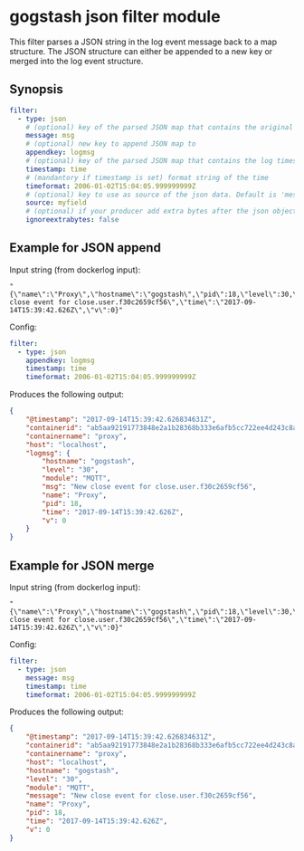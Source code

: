 gogstash json filter module
=============================

This filter parses a JSON string in the log event message back to a map structure.
The JSON structure can either be appended to a new key or merged into the log event structure.

## Synopsis

```yaml
filter:
  - type: json
    # (optional) key of the parsed JSON map that contains the original log message
    message: msg
    # (optional) new key to append JSON map to
    appendkey: logmsg
    # (optional) key of the parsed JSON map that contains the log timestamp
    timestamp: time
    # (mandantory if timestamp is set) format string of the time
    timeformat: 2006-01-02T15:04:05.999999999Z
    # (optional) key to use as source of the json data. Default is 'message'
    source: myfield
    # (optional) if your producer add extra bytes after the json object 
    ignoreextrabytes: false
```

## Example for JSON append

Input string (from dockerlog input):
```
"{\"name\":\"Proxy\",\"hostname\":\"gogstash\",\"pid\":18,\"level\":30,\"module\":\"MQTT\",\"msg\":\"New close event for close.user.f30c2659cf56\",\"time\":\"2017-09-14T15:39:42.626Z\",\"v\":0}"
```

Config:
```yaml
filter:
  - type: json
    appendkey: logmsg
    timestamp: time
    timeformat: 2006-01-02T15:04:05.999999999Z
```

Produces the following output:
```json
{
    "@timestamp": "2017-09-14T15:39:42.626834631Z",
    "containerid": "ab5aa92191773848e2a1b28368b333e6afb5cc722ee4d243c8a754485aad8836",
    "containername": "proxy",
    "host": "localhost",
    "logmsg": {
        "hostname": "gogstash",
        "level": "30",
        "module": "MQTT",
        "msg": "New close event for close.user.f30c2659cf56",
        "name": "Proxy",
        "pid": 18,
        "time": "2017-09-14T15:39:42.626Z",
        "v": 0
    }
}
```

## Example for JSON merge

Input string (from dockerlog input):
```
"{\"name\":\"Proxy\",\"hostname\":\"gogstash\",\"pid\":18,\"level\":30,\"module\":\"MQTT\",\"msg\":\"New close event for close.user.f30c2659cf56\",\"time\":\"2017-09-14T15:39:42.626Z\",\"v\":0}"
```

Config:
```yaml
filter:
  - type: json
    message: msg
    timestamp: time
    timeformat: 2006-01-02T15:04:05.999999999Z
```

Produces the following output:
```json
{
    "@timestamp": "2017-09-14T15:39:42.626834631Z",
    "containerid": "ab5aa92191773848e2a1b28368b333e6afb5cc722ee4d243c8a754485aad8836",
    "containername": "proxy",
    "host": "localhost",
    "hostname": "gogstash",
    "level": "30",
    "module": "MQTT",
    "message": "New close event for close.user.f30c2659cf56",
    "name": "Proxy",
    "pid": 18,
    "time": "2017-09-14T15:39:42.626Z",
    "v": 0
}
```
